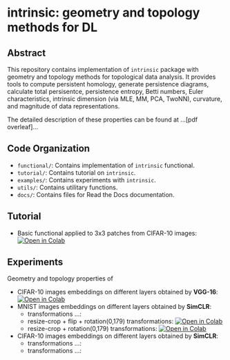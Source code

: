 # intrinsic: geometry and topology methods for DL

## Abstract
This repository contains implementation of `intrinsic` package with geometry and topology methods for topological data analysis. It provides tools to compute persistent homology, generate persistence diagrams, calculate total persisentce, persistence entropy, Betti numbers, Euler characteristics, intrinsic dimension (via MLE, MM, PCA, TwoNN), curvature, and magnitude of data representations. 

The detailed description of these properties can be found at ...[pdf overleaf]...

## Code Organization
* `functional/`: Contains implementation of `intrinsic` functional.
* `tutorial/`: Contains tutorial on `intrinsic`.
* `examples/`: Contains experiments with `intrinsic`.
* `utils/`: Contains utilitary functions.
* `docs/`: Contains files for Read the Docs documentation.

## Tutorial
* Basic functional applied to 3x3 patches from CIFAR-10 images:  [![Open in Colab](https://colab.research.google.com/assets/colab-badge.svg)](https://colab.research.google.com/drive/1GIPUQd5Ujtgm0HMp0Q9ufwDw8sInLZNN?usp=sharing)

## Experiments
Geometry and topology properties of
* CIFAR-10 images embeddings on different layers obtained by **VGG-16**: [![Open in Colab](https://colab.research.google.com/assets/colab-badge.svg)](https://colab.research.google.com/drive/1JPPNVgKRCnlRZhZAFgpgWxDNeBHk25AK?usp=sharing)
* MNIST images embeddings on different layers obtained by **SimCLR**:
    * transformations ...:
    * resize-crop + flip + rotation(0,179) transformations: [![Open in Colab](https://colab.research.google.com/assets/colab-badge.svg)](https://colab.research.google.com/drive/1FNijhES_qEzJxaKSvdlACRnlvvLNaAE2?usp=sharing)
    * resize-crop + rotation(0,179) transformations: [![Open in Colab](https://colab.research.google.com/assets/colab-badge.svg)](https://colab.research.google.com/drive/1c2sIAYLRQhMY-j2p-8Vjwi6c9j6sj03s?usp=sharing)
* CIFAR-10 images embeddings on different layers obtained by **SimCLR**:
    * transformations ...:
    * transformations ...:




